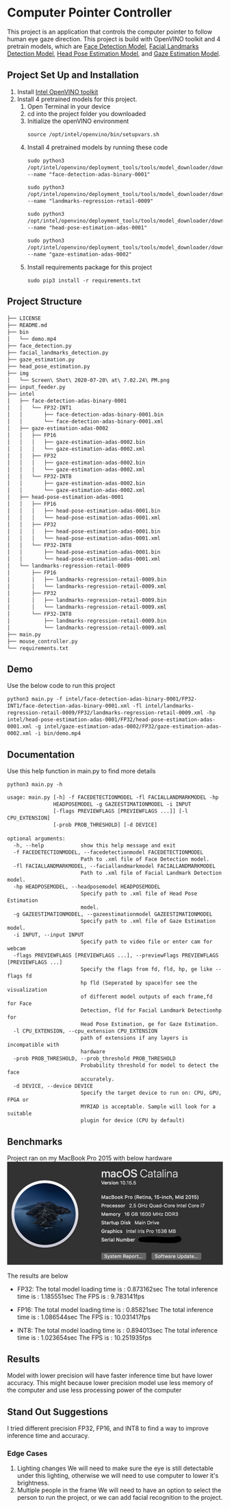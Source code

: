 # Computer Pointer Controller

This project is an application that controls the computer pointer to follow human eye gaze direction. This project is build with OpenVINO toolkit and 4 pretrain models, which are [Face Detection Model](https://docs.openvinotoolkit.org/latest/_models_intel_face_detection_adas_binary_0001_description_face_detection_adas_binary_0001.html), [Facial Landmarks Detection Model](https://docs.openvinotoolkit.org/latest/_models_intel_landmarks_regression_retail_0009_description_landmarks_regression_retail_0009.html), [Head Pose Estimation Model](https://docs.openvinotoolkit.org/latest/_models_intel_head_pose_estimation_adas_0001_description_head_pose_estimation_adas_0001.html), and [Gaze Estimation Model](https://docs.openvinotoolkit.org/latest/_models_intel_gaze_estimation_adas_0002_description_gaze_estimation_adas_0002.html).

## Project Set Up and Installation
1. Install [Intel OpenVINO toolkit](https://docs.openvinotoolkit.org/latest/index.html) 
2. Install 4 pretrained models for this project.
	1. Open Terminal in your device
	2. cd into the project folder you downloaded 
	3. Initialize the openVINO environment
    	```
    	source /opt/intel/openvino/bin/setupvars.sh
    	```
	4. Install 4 pretrained models by running these code
    	```
    	sudo python3 /opt/intel/openvino/deployment_tools/tools/model_downloader/downloader.py --name "face-detection-adas-binary-0001"
        ```
        ```
    	sudo python3 /opt/intel/openvino/deployment_tools/tools/model_downloader/downloader.py --name "landmarks-regression-retail-0009"
        ```
        ```
    	sudo python3 /opt/intel/openvino/deployment_tools/tools/model_downloader/downloader.py --name "head-pose-estimation-adas-0001"
        ```
        ```
    	sudo python3 /opt/intel/openvino/deployment_tools/tools/model_downloader/downloader.py --name "gaze-estimation-adas-0002"
    	```
	5. Install requirements package for this project
    	```
    	sudo pip3 install -r requirements.txt
    	```
## Project Structure 
```
├── LICENSE
├── README.md
├── bin
│   └── demo.mp4
├── face_detection.py
├── facial_landmarks_detection.py
├── gaze_estimation.py
├── head_pose_estimation.py
├── img
│   └── Screen\ Shot\ 2020-07-20\ at\ 7.02.24\ PM.png
├── input_feeder.py
├── intel
│   ├── face-detection-adas-binary-0001
│   │   └── FP32-INT1
│   │       ├── face-detection-adas-binary-0001.bin
│   │       └── face-detection-adas-binary-0001.xml
│   ├── gaze-estimation-adas-0002
│   │   ├── FP16
│   │   │   ├── gaze-estimation-adas-0002.bin
│   │   │   └── gaze-estimation-adas-0002.xml
│   │   ├── FP32
│   │   │   ├── gaze-estimation-adas-0002.bin
│   │   │   └── gaze-estimation-adas-0002.xml
│   │   └── FP32-INT8
│   │       ├── gaze-estimation-adas-0002.bin
│   │       └── gaze-estimation-adas-0002.xml
│   ├── head-pose-estimation-adas-0001
│   │   ├── FP16
│   │   │   ├── head-pose-estimation-adas-0001.bin
│   │   │   └── head-pose-estimation-adas-0001.xml
│   │   ├── FP32
│   │   │   ├── head-pose-estimation-adas-0001.bin
│   │   │   └── head-pose-estimation-adas-0001.xml
│   │   └── FP32-INT8
│   │       ├── head-pose-estimation-adas-0001.bin
│   │       └── head-pose-estimation-adas-0001.xml
│   └── landmarks-regression-retail-0009
│       ├── FP16
│       │   ├── landmarks-regression-retail-0009.bin
│       │   └── landmarks-regression-retail-0009.xml
│       ├── FP32
│       │   ├── landmarks-regression-retail-0009.bin
│       │   └── landmarks-regression-retail-0009.xml
│       └── FP32-INT8
│           ├── landmarks-regression-retail-0009.bin
│           └── landmarks-regression-retail-0009.xml
├── main.py
├── mouse_controller.py
└── requirements.txt
```

## Demo
Use the below code to run this project
```
python3 main.py -f intel/face-detection-adas-binary-0001/FP32-INT1/face-detection-adas-binary-0001.xml -fl intel/landmarks-regression-retail-0009/FP32/landmarks-regression-retail-0009.xml -hp intel/head-pose-estimation-adas-0001/FP32/head-pose-estimation-adas-0001.xml -g intel/gaze-estimation-adas-0002/FP32/gaze-estimation-adas-0002.xml -i bin/demo.mp4
```

## Documentation
Use this help function in main.py to find more details
```
python3 main.py -h
```
```
usage: main.py [-h] -f FACEDETECTIONMODEL -fl FACIALLANDMARKMODEL -hp
               HEADPOSEMODEL -g GAZEESTIMATIONMODEL -i INPUT
               [-flags PREVIEWFLAGS [PREVIEWFLAGS ...]] [-l CPU_EXTENSION]
               [-prob PROB_THRESHOLD] [-d DEVICE]

optional arguments:
  -h, --help            show this help message and exit
  -f FACEDETECTIONMODEL, --facedetectionmodel FACEDETECTIONMODEL
                        Path to .xml file of Face Detection model.
  -fl FACIALLANDMARKMODEL, --faciallandmarkmodel FACIALLANDMARKMODEL
                        Path to .xml file of Facial Landmark Detection model.
  -hp HEADPOSEMODEL, --headposemodel HEADPOSEMODEL
                        Specify path to .xml file of Head Pose Estimation
                        model.
  -g GAZEESTIMATIONMODEL, --gazeestimationmodel GAZEESTIMATIONMODEL
                        Specify path to .xml file of Gaze Estimation model.
  -i INPUT, --input INPUT
                        Specify path to video file or enter cam for webcam
  -flags PREVIEWFLAGS [PREVIEWFLAGS ...], --previewFlags PREVIEWFLAGS [PREVIEWFLAGS ...]
                        Specify the flags from fd, fld, hp, ge like --flags fd
                        hp fld (Seperated by space)for see the visualization
                        of different model outputs of each frame,fd for Face
                        Detection, fld for Facial Landmark Detectionhp for
                        Head Pose Estimation, ge for Gaze Estimation.
  -l CPU_EXTENSION, --cpu_extension CPU_EXTENSION
                        path of extensions if any layers is incompatible with
                        hardware
  -prob PROB_THRESHOLD, --prob_threshold PROB_THRESHOLD
                        Probability threshold for model to detect the face
                        accurately.
  -d DEVICE, --device DEVICE
                        Specify the target device to run on: CPU, GPU, FPGA or
                        MYRIAD is acceptable. Sample will look for a suitable
                        plugin for device (CPU by default)
```

## Benchmarks
Project ran on my MacBook Pro 2015 with below hardware
[![Image](img/1.png)](Image)

The results are below
* FP32:
The total model loading time is : 0.873162sec
The total inference time is : 1.185551sec
The FPS is : 9.783141fps

* FP16:
The total model loading time is : 0.85821sec
The total inference time is : 1.086544sec
The FPS is : 10.031417fps

* INT8:
The total model loading time is : 0.894013sec
The total inference time is : 1.023654sec
The FPS is : 10.251935fps

## Results
Model with lower precision will have faster inference time but have lower accuracy. This might because lower precision model use less memory of the computer and use less processing power of the computer

## Stand Out Suggestions
I tried different precision FP32, FP16, and INT8 to find a way to improve inference time and accuracy.

### Edge Cases
1. Lighting changes
We will need to make sure the eye is still detectable under this lighting, otherwise we will need to use computer to lower it's brightness.
2. Multiple people in the frame
We will need to have an option to select the person to run the project, or we can add facial recognition to the project.
